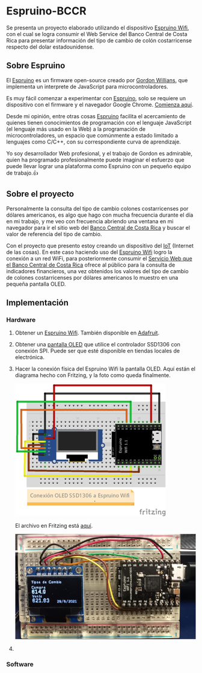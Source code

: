 # Espruino-BCCR
Se presenta un proyecto elaborado utilizando el dispositivo [Espruino Wifi](https://shop.espruino.com/espruino-wifi), con el cual se logra consumir el Web Service del Banco Central de Costa Rica para presentar información del tipo de cambio de colón costarricense respecto del dolar estadounidense.

## Sobre Espruino
El [Espruino](https://www.espruino.com/) es un firmware open-source creado por [Gordon Willians](https://www.youtube.com/watch?v=hSyXpM1L4B4), que implementa un interprete de JavaScript para microcontroladores.

Es muy fácil comenzar a experimentar con [Espruino](https://www.espruino.com/), solo se requiere un dispositivo con el firmware y el navegador Google Chrome. [Comienza aquí](https://www.espruino.com/Web+IDE).

Desde mi opinión, entre otras cosas [Espruino](https://www.espruino.com/) facilita el acercamiento de quienes tienen conocimientos de programación con el lenguaje JavaScript (el lenguaje más usado en la Web) a la programación de microcontroladores, un espacio que comúnmente a estado limitado a lenguajes como C/C++, con su correspondiente curva de aprendizaje.

Yo soy desarrollador Web profesional, y el trabajo de Gordon es admirable, quien ha programado profesionalmente puede imaginar el esfuerzo que puede llevar lograr una plataforma como Espruino con un pequeño equipo de trabajo.👍

## Sobre el proyecto

Personalmente la consulta del tipo de cambio colones costarricenses por dólares americanos, es algo que hago con mucha frecuencia durante el día en mi trabajo, y me veo con frecuencia abriendo una ventana en mi navegador para ir el sitio web del [Banco Central de Costa Rica](https://www.bccr.fi.cr/SitePages/Inicio.aspx) y buscar el valor de referencia del tipo de cambio.

Con el proyecto que presento estoy creando un dispositivo del [IoT](https://en.wikipedia.org/wiki/Internet_of_things) (Internet de las cosas). En este caso haciendo uso del [Espruino Wifi](https://shop.espruino.com/espruino-wifi) logro la conexión a un red WiFi, para posteriormente consumir el [Servicio Web que el Banco Central de Costa Rica](https://www.bccr.fi.cr/indicadores-economicos/servicio-web) ofrece al público para la consulta de indicadores financieros, una vez obtenidos los valores del tipo de cambio de colones costarricenses por dólares americanos lo muestro en una pequeña pantalla OLED.

## Implementación

### Hardware
1. Obtener un [Espruino Wifi](https://shop.espruino.com/espruino-wifi). También disponible en [Adafruit](https://www.adafruit.com/product/3514).
2. Obtener una [pantalla OLED](https://www.crcibernetica.com/128-x-64-oled-module/) que utilice el controlador SSD1306 con conexión SPI. Puede ser que esté disponible en tiendas locales de electrónica.
3. Hacer la conexión física del Espruino Wifi la pantalla OLED. Aquí están el diagrama hecho con Fritzing, y la foto como queda finalmente.

    ![Conexiones!](espruino-bccr.png "Conexiones")
    
    El archivo en Fritzing está [aquí](espruino-bccr.fzz).

    ![Conexiones!](espruino-bccr-actual.png "Conexiones")

4.

### Software

